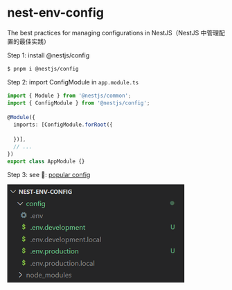 # nest-env-config

The best practices for managing configurations in NestJS（NestJS 中管理配置的最佳实践）

Step 1: install @nestjs/config

```sh
$ pnpm i @nestjs/config
```

Step 2: import ConfigModule in `app.module.ts`

```ts
import { Module } from '@nestjs/common';
import { ConfigModule } from '@nestjs/config';

@Module({
  imports: [ConfigModule.forRoot({

  })],
  // ...
})
export class AppModule {}
```

Step 3: see 👀: [popular config]('./config')

![](./config-env-file.png)

